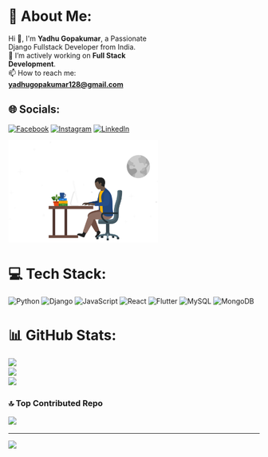 <div style="display: flex; align-items: center; justify-content: space-between; flex-wrap: wrap;">

  <!-- Left Section -->
  <div style="flex: 1; min-width: 300px; max-width: 60%;">
    
  # 💫 About Me:
  Hi 👋, I'm **Yadhu Gopakumar**, a Passionate Django Fullstack Developer from India.<br>
  🔭 I’m actively working on **Full Stack Development**.<br>
  📫 How to reach me: **yadhugopakumar128@gmail.com**<br>

  ## 🌐 Socials:
  [![Facebook](https://img.shields.io/badge/Facebook-%231877F2.svg?logo=Facebook&logoColor=white)](https://www.facebook.com/yadhu.gopakumar.9/) 
  [![Instagram](https://img.shields.io/badge/Instagram-%23E4405F.svg?logo=Instagram&logoColor=white)](https://instagram.com/yadh_u____) 
  [![LinkedIn](https://img.shields.io/badge/LinkedIn-%230077B5.svg?logo=linkedin&logoColor=white)](https://www.linkedin.com/in/yadhu-gopakumar-40a97520a/)
 
  </div>

  <!-- Right Section -->
  <div style="flex: 1; min-width: 300px; max-width: 35%; text-align: center;">
    <img src="https://raw.githubusercontent.com/Yadhu-gopakumar/Myportfolio/177642d2761f0d1f4ab2cbd345bdec87f59de7ee/src/components/assets/hero.svg" 
         alt="Hero Image" 
         style="max-width: 100%; height: auto;">
  </div>

</div>


# 💻 Tech Stack:
![Python](https://img.shields.io/badge/python-3670A0?style=flat&logo=python&logoColor=ffdd54) 
![Django](https://img.shields.io/badge/django-%23092E20.svg?style=flat&logo=django&logoColor=white) 
![JavaScript](https://img.shields.io/badge/javascript-%23323330.svg?style=flat&logo=javascript&logoColor=%23F7DF1E) 
![React](https://img.shields.io/badge/react-%2320232a.svg?style=flat&logo=react&logoColor=%2361DAFB) 
![Flutter](https://img.shields.io/badge/Flutter-%2302569B.svg?style=flat&logo=Flutter&logoColor=white) 
![MySQL](https://img.shields.io/badge/mysql-4479A1.svg?style=flat&logo=mysql&logoColor=white) 
![MongoDB](https://img.shields.io/badge/MongoDB-%234ea94b.svg?style=flat&logo=mongodb&logoColor=white)

# 📊 GitHub Stats:
![](https://github-readme-stats.vercel.app/api?username=Yadhu-gopakumar&theme=dark&hide_border=false&include_all_commits=true&count_private=true)<br/>
![](https://github-readme-streak-stats.herokuapp.com/?user=Yadhu-gopakumar&theme=dark&hide_border=false)<br/>
![](https://github-readme-stats.vercel.app/api/top-langs/?username=Yadhu-gopakumar&theme=dark&hide_border=false&include_all_commits=true&count_private=true&layout=compact)

### 🔝 Top Contributed Repo
![](https://github-contributor-stats.vercel.app/api?username=Yadhu-gopakumar&limit=5&theme=dark&combine_all_yearly_contributions=true)

---
[![](https://visitcount.itsvg.in/api?id=Yadhu-gopakumar&icon=0&color=2)](https://visitcount.itsvg.in)
